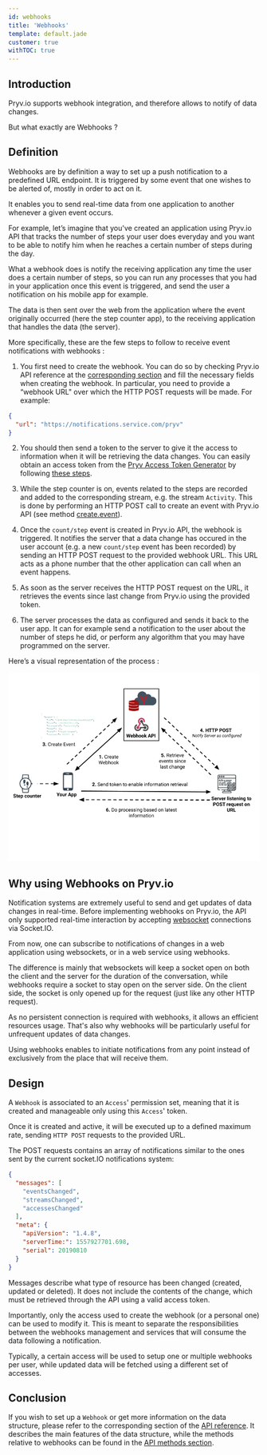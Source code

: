 ```yaml
---
id: webhooks
title: 'Webhooks'
template: default.jade
customer: true
withTOC: true
---
```


## Introduction

Pryv.io supports webhook integration, and therefore allows to notify of data changes. 

But what exactly are Webhooks ?

## Definition

Webhooks are by definition a way to set up a push notification to a predefined URL endpoint. It is triggered by some event that one wishes to be alerted of, mostly in order to act on it.

It enables you to send real-time data from one application to another whenever a given event occurs.

For example, let’s imagine that you've created an application using Pryv.io API that tracks the number of steps your user does everyday and you want to be able to notify him when he reaches a certain number of steps during the day. 

What a webhook does is notify the receiving application any time the user does a certain number of steps, so you can run any processes that you had in your application once this event is triggered, and send the user a notification on his mobile app for example. 

The data is then sent over the web from the application where the event originally occurred (here the step counter app), to the receiving application that handles the data (the server).

More specifically, these are the few steps to follow to receive event notifications with webhooks : 

1. You first need to create the webhook. You can do so by checking Pryv.io API reference at the [corresponding section](https://api.pryv.com/reference/#webhook) and fill the necessary fields when creating the webhook. In particular, you need to provide a “webhook URL" over which the HTTP POST requests will be made.
For example:
```json
{
  "url": "https://notifications.service.com/pryv"
}
```

2. You should then send a token to the server to give it the access to information when it will be retrieving the data changes. You can easily obtain an access token from the [Pryv Access Token Generator](https://api.pryv.com/app-web-access/?pryv-reg=reg.pryv.me) by following [these steps](https://api.pryv.com/getting-started/#obtain-an-access-token).

3. While the step counter is on, events related to the steps are recorded and added to the corresponding stream, e.g. the stream `Activity`. This is done by performing an HTTP POST call to create an event with Pryv.io API (see method [create.event](https://api.pryv.com/reference/#create-event)). 

4. Once the `count/step` event is created in Pryv.io API, the webhook is triggered. It notifies the server that a data change has occured in the user account (e.g. a new `count/step` event has been recorded) by sending an HTTP POST request to the provided webhook URL. This URL acts as a phone number that the other application can call when an event happens.

5. As soon as the server receives the HTTP POST request on the URL, it retrieves the events since last change from Pryv.io using the provided token.

6. The server processes the data as configured and sends it back to the user app. It can for example send a notification to the user about the number of steps he did, or perform any algorithm that you may have programmed on the server.

Here’s a visual representation of the process : 

![Webhook structure in Pryv](source/assets/images/Webhook_pryv.png)

## Why using Webhooks on Pryv.io

Notification systems are extremely useful to send and get updates of data changes in real-time. 
Before implementing webhooks on Pryv.io, the API only supported real-time interaction by accepting [websocket](https://api.pryv.com/reference/#call-with-websockets) connections via Socket.IO.

From now, one can subscribe to notifications of changes in a web application using websockets, or in a web service using webhooks.

The difference is mainly that websockets will keep a socket open on both the client and the server for the duration of the conversation, while webhooks require a socket to stay open on the server side. On the client side, the socket is only opened up for the request (just like any other HTTP request).

As no persistent connection is required with webhooks, it allows an efficient resources usage. That's also why webhooks will be particularly useful for unfrequent updates of data changes.

Using webhooks enables to initiate notifications from any point instead of exclusively from the place that will receive them.

## Design

A `Webhook` is associated to an `Access`' permission set, meaning that it is created and manageable only using this `Access`' token.

Once it is created and active, it will be executed up to a defined maximum rate, sending `HTTP POST` requests to the provided URL.

The POST requests contains an array of notifications similar to the ones sent by the current socket.IO notifications system:

```json
{
  "messages": [
    "eventsChanged",
    "streamsChanged",
    "accessesChanged"
  ],
  "meta": {
    "apiVersion": "1.4.8",
    "serverTime:": 1557927701.698,
    "serial": 20190810
  }
}
```
Messages describe what type of resource has been changed (created, updated or deleted). It does not include the contents of the change, which must be retrieved through the API using a valid access token.

Importantly, only the access used to create the webhook (or a personal one) can be used to modify it. This is meant to separate the responsibilities between the webhooks management and services that will consume the data following a notification.

Typically, a certain access will be used to setup one or multiple webhooks per user, while updated data will be fetched using a different set of accesses.


## Conclusion

If you wish to set up a `Webhook` or get more information on the data structure, please refer to the corresponding section of the [API reference](https://api.pryv.com/reference/#webhook). 
It describes the main features of the data structure, while the methods relative to webhooks can be found in the [API methods section](https://api.pryv.com/reference/#webhooks).
